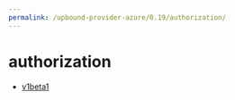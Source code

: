 ```yaml
---
permalink: /upbound-provider-azure/0.19/authorization/
---
```


# authorization



* [v1beta1](v1beta1/index.md)